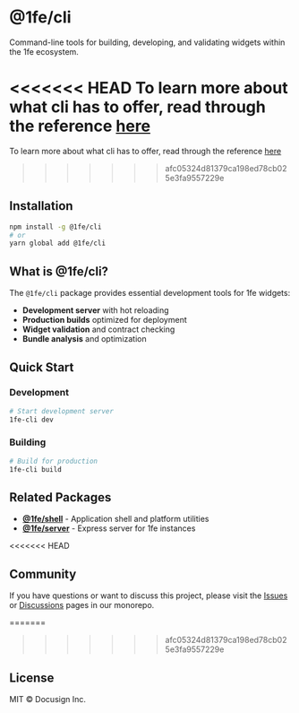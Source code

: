 # @1fe/cli

Command-line tools for building, developing, and validating widgets within the 1fe ecosystem.

<<<<<<< HEAD
To learn more about what cli has to offer, read through the reference [here](https://1fe.com/reference/1fe-config-reference/)
=======
To learn more about what cli has to offer, read through the reference [here](https://1fe.com/api-reference/1fe-cli-reference/)
>>>>>>> afc05324d81379ca198ed78cb025e3fa9557229e

## Installation

```bash
npm install -g @1fe/cli
# or
yarn global add @1fe/cli
```

## What is @1fe/cli?

The `@1fe/cli` package provides essential development tools for 1fe widgets:

- **Development server** with hot reloading
- **Production builds** optimized for deployment
- **Widget validation** and contract checking
- **Bundle analysis** and optimization

## Quick Start

### Development

```bash
# Start development server
1fe-cli dev
```

### Building

```bash
# Build for production
1fe-cli build
```

## Related Packages

- **[@1fe/shell](https://www.npmjs.com/package/@1fe/shell)** - Application shell and platform utilities
- **[@1fe/server](https://www.npmjs.com/package/@1fe/server)** - Express server for 1fe instances

<<<<<<< HEAD
## Community

If you have questions or want to discuss this project, please visit the [Issues](https://github.com/docusign/1fe/issues) or [Discussions](https://github.com/docusign/1fe/discussions) pages in our monorepo.

=======
>>>>>>> afc05324d81379ca198ed78cb025e3fa9557229e
## License

MIT © Docusign Inc.
